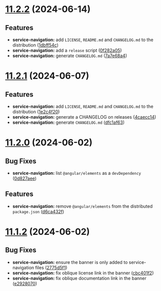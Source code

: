 # [11.2.2](https://github.com/oblique-bit/oblique/compare/11.2.1...11.2.2) (2024-06-14)

## Features

- **service-navigation:** add `LICENSE`, `README.md` and `CHANGELOG.md` to the distribution ([1dbff54c](https://github.com/oblique-bit/oblique/commit/1dbff54c87eee0c9809a9ad8f28b3d53192e8eeb))
- **service-navigation:** add a `release` script ([0f282a05](https://github.com/oblique-bit/oblique/commit/0f282a051fb1c8b2ebc1586726d7f1609380ad1c))
- **service-navigation:** generate `CHANGELOG.md` ([7a7e68a4](https://github.com/oblique-bit/oblique/commit/7a7e68a4a137f21289754221b2add2aa21a88361))

# [11.2.1](https://github.com/oblique-bit/oblique/compare/11.2.0...11.2.1) (2024-06-07)

## Features

- **service-navigation:** add `LICENSE`, `README.md` and `CHANGELOG.md` to the distribution ([1e2c4f20](https://github.com/oblique-bit/oblique/commit/1e2c4f203aa3e4883782eecfda8098e80bf32c4a))
- **service-navigation:** generate a CHANGELOG on releases ([4caecc14](https://github.com/oblique-bit/oblique/commit/4caecc14e81952b288d0324d43d98d290b6584ce))
- **service-navigation:** generate `CHANGELOG.md` ([dfc1af63](https://github.com/oblique-bit/oblique/commit/dfc1af6367c1ae3fb73db0d162f24150bc0b2a34))

# [11.2.0](https://github.com/oblique-bit/oblique/compare/11.1.3...11.2.0) (2024-06-02)

## Bug Fixes

- **service-navigation:** list `@angular/elements` as a `devDependency` ([0d827aee](https://github.com/oblique-bit/oblique/commit/0d827aeeea8b8418acafec141f9b3b98871b871a))

## Features

- **service-navigation:** remove `@angular/elements` from the distributed `package.json` ([d6ca432f](https://github.com/oblique-bit/oblique/commit/d6ca432f1453ef0d520cda6903fd0c3feac55ad3))

# [11.1.2](https://github.com/oblique-bit/oblique/compare/11.1.1...11.1.2) (2024-06-02)

## Bug Fixes

- **service-navigation:** ensure the banner is only added to service-navigation files ([2775d5f1](https://github.com/oblique-bit/oblique/commit/2775d5f1e6131d0b92b898be16e2066638e3f1b6))
- **service-navigation:** fix oblique license link in the banner ([cbc401f2](https://github.com/oblique-bit/oblique/commit/cbc401f2e87d09558f5e70d464fd075a9197c4f0))
- **service-navigation:** fix oblique documentation link in the banner ([e2928070](https://github.com/oblique-bit/oblique/commit/e2928070790ca2e3746fb8bf758d66d31f074e11))
